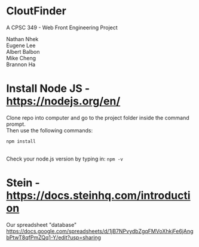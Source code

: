# CloutFinder 
A CPSC 349 - Web Front Engineering Project <br/>

Nathan Nhek</br>
Eugene Lee</br>
Albert Balbon</br>
Mike Cheng</br>
Brannon Ha</br>

# Install Node JS - https://nodejs.org/en/

Clone repo into computer and go to the project folder inside the command prompt. <br/>
Then use the following commands: <br/> 

`npm install `</br> </br>

Check your node.js version by typing in:
 `npm -v`

# Stein - https://docs.steinhq.com/introduction

Our spreadsheet "database" </br>
https://docs.google.com/spreadsheets/d/1jB7NPvydbZgqFMVoXhkjFe6jAngbPtwT8qfPmZQq1-Y/edit?usp=sharing
